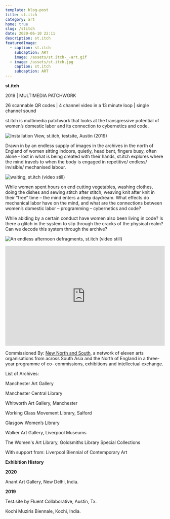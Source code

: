 ```yaml
---
template: blog-post
title: st.itch
category: art
home: true
slug: /stitch
date: 2020-06-10 22:11
description: st.itch
featuredImage:
  - caption: st.itch
    subcaption: ART
    image: /assets/st.itch-_-art.gif
  - image: /assets/st.itch.jpg
    caption: st.itch
    subcaption: ART
---
```

**st.itch**

2019 | MULTIMEDIA PATCHWORK

26 scannable QR codes | 4 channel video in a 13 minute loop | single channel sound

st.itch is multimedia patchwork that looks at the transgressive potential of women’s domestic labor and its connection to cybernetics and code.

![](/assets/install-view_austin.jpg "Installation View, st.itch, testsite, Austin (2019)")

Drawn in by an endless supply of images in the archives in the north of England of women sitting indoors, quietly, head bent, fingers busy, often alone - lost in what is being created with their hands, st.itch explores where the mind travels to when the body is engaged in repetitive/ endless/ invisible/ mechanised labour.

![](/assets/st.tich-still-1.jpeg "waiting, st.itch (video still)")

While women spent hours on end cutting vegetables, washing clothes, doing the dishes and sewing stitch after stitch, weaving knit after knit in their “free” time – the mind enters a deep daydream. What effects do mechanical labor have on the mind, and what are the connections between women’s domestic labor – programming – cybernetics and code? 

While abiding by a certain conduct have women also been living in code? Is there a glitch in the system to slip through the cracks of the physical realm? Can we decode this system through the archive?

![](/assets/st.tich-still-2.jpeg "An endless afternoon defragments, st.itch (video still)")

<div style="padding:62.5% 0 0 0;position:relative;"><iframe src="https://player.vimeo.com/video/370367938?color=ddb2b2&portrait=0" style="position:absolute;top:0;left:0;width:100%;height:100%;" frameborder="0" allow="autoplay; fullscreen" allowfullscreen></iframe></div><script src="https://player.vimeo.com/api/player.js"></script>

Commissioned By: [New North and South](www.newnorthsouth.org), a network of eleven arts organisations from across South Asia and the North of England in a three-year programme of co- commissions, exhibitions and intellectual exchange.

List of Archives: 

Manchester Art Gallery  

Manchester Central Library

Whitworth Art Gallery, Manchester


Working Class Movement Library, Salford


Glasgow Women’s Library


Walker Art Gallery, Liverpool Museums


The Women's Art Library, Goldsmiths Library Special Collections


With support from: Liverpool Biennial of Contemporary Art

**Exhibition History** 

**2020**

Anant Art Gallery, New Delhi, India.

**2019**

Test.site by Fluent Collaborative, Austin, Tx.

Kochi Muziris Biennale, Kochi, India.